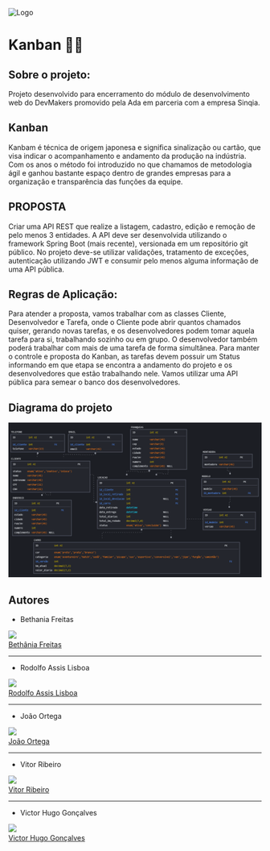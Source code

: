 
![Logo](https://ada-site-frontend.s3.sa-east-1.amazonaws.com/home/header-logo.svg)
# Kanban 📓📝



## Sobre o projeto:

Projeto desenvolvido para encerramento do módulo de desenvolvimento web do DevMakers promovido pela Ada em parceria com a empresa Sinqia.

## Kanban
Kanbam é técnica de origem japonesa e significa sinalização ou cartão, que visa indicar o acompanhamento e andamento da produção na indústria. Com os anos o método foi introduzido no que chamamos de metodologia ágil e ganhou bastante espaço dentro de grandes empresas para a organização e transparência das funções da equipe.

## PROPOSTA
Criar uma API REST que realize a listagem, cadastro, edição e remoção de pelo menos 3 entidades. A API deve ser desenvolvida utilizando o framework Spring Boot (mais recente), versionada em um repositório git público.
No projeto deve-se utilizar validações, tratamento de exceções, autenticação utilizando JWT e consumir pelo menos alguma informação de uma API pública.


## Regras de Aplicação:
Para atender a proposta, vamos trabalhar com as classes Cliente, Desenvolvedor e Tarefa, onde o Cliente pode abrir quantos chamados quiser, gerando novas tarefas, e os desenvolvedores podem tomar aquela tarefa para si, trabalhando sozinho ou em grupo. O desenvolvedor também poderá trabalhar com mais de uma tarefa de forma simultânea. Para manter o controle e proposta do Kanban, as tarefas devem possuir um Status informando em que etapa se encontra a andamento do projeto e os desenvolvedores que estão trabalhando nele.
Vamos utilizar uma API pública para semear o banco dos desenvolvedores.







## Diagrama do projeto

![Imagem](https://github.com/Bethania-Freitas/projeto_sql_devstart/blob/main/diagrama_carloca.png?raw=true)


## Autores


- Bethania Freitas

[<img src="https://avatars.githubusercontent.com/u/103520931?v=4" width=115><br> Bethânia Freitas </sub>](https://github.com/Bethania-Freitas)
________________________________

- Rodolfo Assis Lisboa

[<img src="https://avatars.githubusercontent.com/u/112034982?v=4" width=115><br> Rodolfo Assis Lisboa </sub>](https://github.com/RodolfoAL)
________________________________

- João Ortega

[<img src="https://avatars.githubusercontent.com/u/86262930?v=4" width=115><br> João Ortega </sub>](https://github.com/joaoortegabr)
________________________________

- Vitor Ribeiro

[<img src="https://avatars.githubusercontent.com/u/104174897?v=4" width=115><br> Vitor Ribeiro </sub>](https://github.com/vitoreribeiro)
________________________________

- Victor Hugo Gonçalves

[<img src="https://avatars.githubusercontent.com/u/112724179?v=4" width=115><br> Victor Hugo Gonçalves</sub>](https://github.com/VH-RochaGoncalves) 




